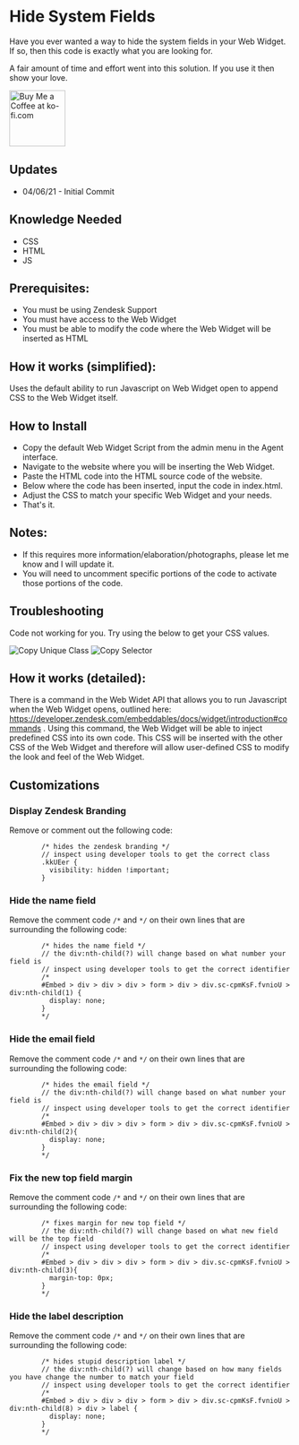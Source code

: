 Hide System Fields
==============================

Have you ever wanted a way to hide the system fields in your Web Widget. If so, then this code is exactly what you are looking for.

A fair amount of time and effort went into this solution.  If you use it then show your love.

<a href='https://ko-fi.com/Y8Y346MT1' target='_blank'><img height='100' style='border:0px;height:100px;' src='https://cdn.ko-fi.com/cdn/kofi2.png?v=2' border='0' alt='Buy Me a Coffee at ko-fi.com' /></a>

Updates
-------
* 04/06/21 - Initial Commit



Knowledge Needed
-----------
* CSS
* HTML
* JS

Prerequisites:
-----------

* You must be using Zendesk Support
* You must have access to the Web Widget
* You must be able to modify the code where the Web Widget will be inserted as HTML

How it works (simplified):
--------------

Uses the default ability to run Javascript on Web Widget open to append CSS to the Web Widget itself.

How to Install
--------------

* Copy the default Web Widget Script from the admin menu in the Agent interface.
* Navigate to the website where you will be inserting the Web Widget.
* Paste the HTML code into the HTML source code of the website.
* Below where the code has been inserted, input the code in index.html.
* Adjust the CSS to match your specific Web Widget and your needs.
* That's it.

Notes:
--------------

* If this requires more information/elaboration/photographs, please let me know and I will update it.
* You will need to uncomment specific portions of the code to activate those portions of the code. 

Troubleshooting
--------------

Code not working for you. Try using the below to get your CSS values.

<img src="https://media.giphy.com/media/lMTrnzIfKvvuSBcFro/giphy.gif" alt="Copy Unique Class" /> <img src="https://media.giphy.com/media/VKKP4LsSY82RWbYAJE/giphy.gif" alt="Copy Selector" />

How it works (detailed):
--------------

There is a command in the Web Widet API that allows you to run Javascript when the Web Widget opens, outlined here: https://developer.zendesk.com/embeddables/docs/widget/introduction#commands . Using this command, the Web Widget will be able to inject predefined CSS into its own code. This CSS will be inserted with the other CSS of the Web Widget and therefore will allow user-defined CSS to modify the look and feel of the Web Widget.

Customizations
--------------
### Display Zendesk Branding
Remove or comment out the following code:
```
        /* hides the zendesk branding */
        // inspect using developer tools to get the correct class
        .kkUEer {
          visibility: hidden !important;
        }
```

### Hide the name field
Remove the comment code `/*` and `*/` on their own lines that are surrounding the following code:
```
        /* hides the name field */
        // the div:nth-child(?) will change based on what number your field is
        // inspect using developer tools to get the correct identifier
        /* 
        #Embed > div > div > div > form > div > div.sc-cpmKsF.fvnioU > div:nth-child(1) {
          display: none;
        }
        */
```

### Hide the email field
Remove the comment code `/*` and `*/` on their own lines that are surrounding the following code:
```
        /* hides the email field */
        // the div:nth-child(?) will change based on what number your field is
        // inspect using developer tools to get the correct identifier
        /* 
        #Embed > div > div > div > form > div > div.sc-cpmKsF.fvnioU > div:nth-child(2){
          display: none;
        }
        */
```

### Fix the new top field margin
Remove the comment code `/*` and `*/` on their own lines that are surrounding the following code:
```
        /* fixes margin for new top field */
        // the div:nth-child(?) will change based on what new field will be the top field
        // inspect using developer tools to get the correct identifier
        /* 
        #Embed > div > div > div > form > div > div.sc-cpmKsF.fvnioU > div:nth-child(3){
          margin-top: 0px;
        }
        */
```

### Hide the label description
Remove the comment code `/*` and `*/` on their own lines that are surrounding the following code:
```
        /* hides stupid description label */
        // the div:nth-child(?) will change based on how many fields you have change the number to match your field
        // inspect using developer tools to get the correct identifier
        /* 
        #Embed > div > div > div > form > div > div.sc-cpmKsF.fvnioU > div:nth-child(8) > div > label {
          display: none;
        }
        */
```
